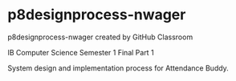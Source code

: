 # p8designprocess-nwager
p8designprocess-nwager created by GitHub Classroom

IB Computer Science Semester 1 Final Part 1

System design and implementation process for Attendance Buddy.
